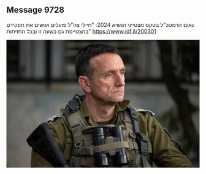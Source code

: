 ## Message 9728

נאום הרמטכ"ל בטקס מצטייני הנשיא 2024:
"חיילי צה"ל פועלים ועושים את תפקידם בהצטיינות גם בשעה זו ובכל החזיתות"
https://www.idf.il/200301

![Photo](9728/9728_photo.jpg)
